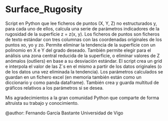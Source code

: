 # Surface_Rugosity
Script en Python que lee ficheros de puntos (X, Y, Z) no estructurados y, para cada uno de ellos, calcula una serie de parámetros indicadores de la rugosidad de la superficie z = z(x, y).
Los ficheros de puntos son ficheros de texto estándar con tres columnas con las coordenadas originales de los puntos xo, yo y zo.
Permite eliminar la tendencia de la superficie con un polinomio en X e Y del grado deseado.
También permite elegir para el análisis una zona central reducida de la superficie, o eliminar valores de Z anómalos (outliers) en base a su desviación estándar.
El script crea un grid e interpola el valor de las Z`s en el mismo a partir de los datos originales (o de los datos una vez eliminada la tendencia).
Los parámetros calculados se guardan en un fichero excel (en memoria también están como un diccionario y como panda dataframe).
También crea y guarda multitud de gráficos relativos a los parámetros si se desea.

Mis agradecimientos a la gran comunidad Python que comparte de forma altruista su trabajo y conocimiento.

@author: Fernando García Bastante
Universidad de Vigo
